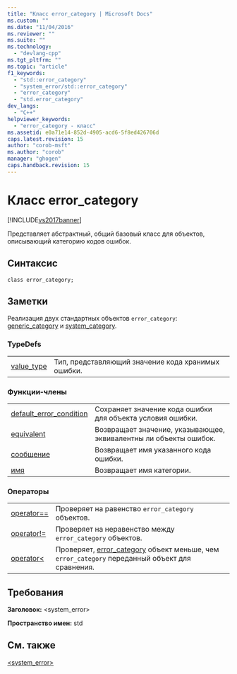 ```yaml
---
title: "Класс error_category | Microsoft Docs"
ms.custom: ""
ms.date: "11/04/2016"
ms.reviewer: ""
ms.suite: ""
ms.technology: 
  - "devlang-cpp"
ms.tgt_pltfrm: ""
ms.topic: "article"
f1_keywords: 
  - "std::error_category"
  - "system_error/std::error_category"
  - "error_category"
  - "std.error_category"
dev_langs: 
  - "C++"
helpviewer_keywords: 
  - "error_category - класс"
ms.assetid: e0a71e14-852d-4905-acd6-5f8ed426706d
caps.latest.revision: 15
author: "corob-msft"
ms.author: "corob"
manager: "ghogen"
caps.handback.revision: 15
---
```

# Класс error_category
[!INCLUDE[vs2017banner](../assembler/inline/includes/vs2017banner.md)]

Представляет абстрактный, общий базовый класс для объектов, описывающий категорию кодов ошибок.  
  
## Синтаксис  
  
```  
class error_category;  
```  
  
## Заметки  
 Реализация двух стандартных объектов `error_category`: [generic\_category](../Topic/generic_category.md) и [system\_category](../Topic/system_category.md).  
  
### TypeDefs  
  
|||  
|-|-|  
|[value\_type](../Topic/error_category::value_type.md)|Тип, представляющий значение кода хранимых ошибки.|  
  
### Функции\-члены  
  
|||  
|-|-|  
|[default\_error\_condition](../Topic/error_category::default_error_condition.md)|Сохраняет значение кода ошибки для объекта условия ошибки.|  
|[equivalent](../Topic/error_category::equivalent.md)|Возвращает значение, указывающее, эквивалентны ли объекты ошибок.|  
|[сообщение](../Topic/error_category::message.md)|Возвращает имя указанного кода ошибки.|  
|[имя](../Topic/error_category::name.md)|Возвращает имя категории.|  
  
### Операторы  
  
|||  
|-|-|  
|[operator\=\=](../Topic/error_category::operator==.md)|Проверяет на равенство `error_category` объектов.|  
|[operator\!\=](../Topic/error_category::operator!=.md)|Проверяет на неравенство между `error_category` объектов.|  
|[operator\<](../Topic/error_category::operator%3C.md)|Проверяет, [error\_category](../standard-library/error-category-class.md) объект меньше, чем `error_category` переданный объект для сравнения.|  
  
## Требования  
 **Заголовок:** \<system\_error\>  
  
 **Пространство имен:** std  
  
## См. также  
 [\<system\_error\>](../standard-library/system-error.md)